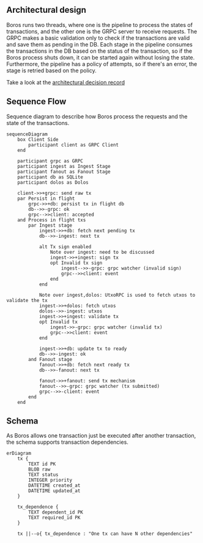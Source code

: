 ## Architectural design

Boros runs two threads, where one is the pipeline to process the states of transactions, and the other one is the GRPC server to receive requests. The GRPC makes a basic validation only to check if the transactions are valid and save them as pending in the DB. Each stage in the pipeline consumes the transactions in the DB based on the status of the transaction, so if the Boros process shuts down, it can be started again without losing the state. Furthermore, the pipeline has a policy of attempts, so if there's an error, the stage is retried based on the policy.

Take a look at the [architectural decision record](./adrs)

## Sequence Flow

Sequence diagram to describe how Boros process the requests and the state of the transactions. 

```mermaid
sequenceDiagram
    box Client Side
        participant client as GRPC Client
    end

    participant grpc as GRPC
    participant ingest as Ingest Stage
    participant fanout as Fanout Stage
    participant db as SQLite
    participant dolos as Dolos

    client->>+grpc: send raw tx
    par Persist in flight 
        grpc->>+db: persist tx in flight db
        db-->>-grpc: ok
        grpc-->>client: accepted
    and Process in flight txs
        par Ingest stage
            ingest->>+db: fetch next pending tx
            db-->>-ingest: next tx

            alt Tx sign enabled
                Note over ingest: need to be discussed
                ingest->>+ingest: sign tx
                opt Invalid tx sign
                    ingest-->>-grpc: grpc watcher (invalid sign)
                    grpc-->>client: event
                end
            end

            Note over ingest,dolos: UtxoRPC is used to fetch utxos to validate the tx
            ingest->>+dolos: fetch utxos
            dolos-->>-ingest: utxos
            ingest->>+ingest: validate tx
            opt Invalid tx
                ingest->>-grpc: grpc watcher (invalid tx)
                grpc-->>client: event
            end

            ingest->>+db: update tx to ready
            db-->>-ingest: ok
        and Fanout stage
            fanout->>+db: fetch next ready tx
            db-->>-fanout: next tx

            fanout->>+fanout: send tx mechanism
            fanout-->>-grpc: grpc watcher (tx submitted)
            grpc-->>-client: event
        end
    end
```

## Schema

As Boros allows one transaction just be executed after another transaction, the schema supports transaction dependencies.

```mermaid
erDiagram
    tx {
        TEXT id PK
        BLOB raw
        TEXT status
        INTEGER priority
        DATETIME created_at
        DATETIME updated_at
    }
    
    tx_dependence {
        TEXT dependent_id PK
        TEXT required_id PK
    }
    
    tx ||--o{ tx_dependence : "One tx can have N other dependencies"
```
